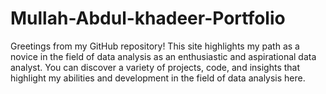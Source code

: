 # Mullah-Abdul-khadeer-Portfolio
Greetings from my GitHub repository! This site highlights my path as a novice in the field of data analysis as an enthusiastic and aspirational data analyst. You can discover a variety of projects, code, and insights that highlight my abilities and development in the field of data analysis here.
